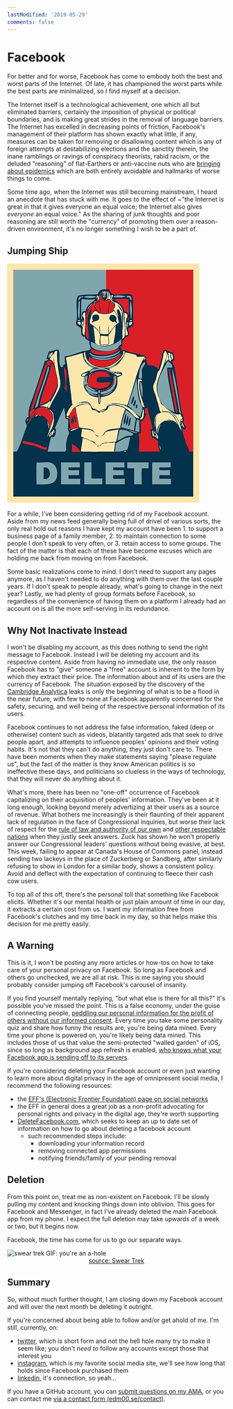 ```yaml
---
lastModified: '2019-05-29'
comments: false
---
```


# Facebook

For better and for worse, Facebook has come to embody both the best and worst parts of the Internet. Of late, it has championed the worst parts while the best parts are minimalized, so I find myself at a decision.

The Internet itself is a technological achievement, one which all but eliminated barriers, certainly the imposition of physical or political boundaries, and is making great strides in the removal of language barriers. The Internet has excelled in decreasing points of friction, Facebook's management of their platform has shown exactly what little, if any, measures can be taken for removing or disallowing content which is any of foreign attempts at destabilizing elections and the sanctity therein, the inane ramblings or ravings of conspiracy theorists, rabid racism, or the deluded "reasoning" of flat-Earthers or anti-vaccine nuts who are [bringing about epidemics][measles-epidemic] which are both entirely avoidable and hallmarks of worse things to come.

Some time ago, when the Internet was still becoming mainstream, I heard an anecdote that has stuck with me. It goes to the effect of ~"the Internet is great in that it gives everyone an equal voice; the Internet also gives _everyone_ an equal voice." As the sharing of junk thoughts and poor reasoning are still worth the "currency" of promoting them over a reason-driven environment, it's no longer something I wish to be a part of.

## Jumping Ship

![Cyberman DELETE](img/Cyberman_Delete.jpg)

For a while, I've been considering getting rid of my Facebook account. Aside from my news feed generally being full of drivel of various sorts, the only real hold out reasons I have kept my account have been 1. to support a business page of a family member, 2. to maintain connection to some people I don't speak to very often, or 3. retain access to some groups. The fact of the matter is that each of these have become excuses which are holding me back from moving on from Facebook.

Some basic realizations come to mind. I don't need to support any pages anymore, as I haven't needed to do anything with them over the last couple years. If I don't speak to people already, what's going to change in the next year? Lastly, we had plenty of group formats before Facebook, so regardless of the convenience of having them on a platform I already had an account on is all the more self-serving in its redundance.

## Why Not Inactivate Instead

I won't be disabling my account, as this does nothing to send the right message to Facebook. Instead I will be deleting my account and its respective content. Aside from having no immediate use, the only reason Facebook has to "give" someone a "free" account is inherent to the form by which they extract their price. The information about and of its users are the currency of Facebook. The situation exposed by the discovery of the [Cambridge Analytica][wiki-ca] leaks is only the beginning of what is to be a flood in the near future, with few to none at Facebook apparently concerned for the safety, securing, and well being of the respective personal information of its users.

Facebook continues to not address the false information, faked (deep or otherwise) content such as videos, blatantly targeted ads that seek to drive people apart, and attempts to influence peoples' opinions and their voting habits. It's not that they can't do anything, they just don't care to. There have been moments when they make statements saying "please regulate us", but the fact of the matter is they know American politics is so ineffective these days, and politicians so clueless in the ways of technology, that they will never do anything about it.

What's more, there has been no "one-off" occurrence of Facebook capitalizing on their acquisition of peoples' information. They've been at it long enough, looking beyond merely advertizing at their users as a source of revenue. What bothers me increasingly is their flaunting of their apparent lack of regulation in the face of Congressional inquiries, but worse their lack of respect for the [rule of law and authority of our own][zuck-us-congress] and [other respectable nations][cbc-fb] when they justly seek answers. Zuck has shown he won't properly answer our Congressional leaders' questions without being evasive, at best. This week, failing to appear at Canada's House of Commons panel, instead sending two lackeys in the place of Zuckerberg or Sandberg, after similarly refusing to show in London for a similar body, shows a consistent policy. Avoid and deflect with the expectation of continuing to fleece their cash cow users.

To top all of this off, there's the personal toll that something like Facebook elicits. Whether it's our mental health or just plain amount of time in our day, it extracts a certain cost from us. I want my information free from Facebook's clutches and my time back in my day, so that helps make this decision for me pretty easily.

## A Warning

This is it, I won't be posting any more articles or how-tos on how to take care of your personal privacy on Facebook. So long as Facebook and others go unchecked, we are all at risk. This is me saying you should probably consider jumping off Facebook's carousel of insanity.

If you find yourself mentally replying, "but what else is there for all this?" it's possible you've missed the point. This is a false economy, under the guise of connecting people, [peddling our personal information for the profit of others without our informed consent][fb-nyt]. Every time you take some personality quiz and share how funny the results are, you're being data mined. Every time your phone is powered on, you're likely being data mined. This includes those of us that value the semi-protected "walled garden" of iOS, since so long as background app refresh is enabled, [who knows what your Facebook app is sending off to its servers][fb-bg].

If you're considering deleting your Facebook account or even just wanting to learn more about digital privacy in the age of omnipresent social media, I recommend the following resources:

- the [EFF's (Electronic Frontier Foundation) page on social networks][eff-social]
- the EFF in general does a great job as a non-profit advocating for personal rights and privacy in the digital age, they're worth supporting
- [DeleteFacebook.com][delete-fb], which seeks to keep an up to date set of information on how to go about deleting a facebook account
  - such recommended steps include:
    - downloading your information record
    - removing connected app permissions
    - notifying friends/family of your pending removal

## Deletion

From this point on, treat me as non-existent on Facebook. I'll be slowly pulling my content and knocking things down into oblivion. This goes for Facebook and Messenger, in fact I've already deleted the main Facebook app from my phone. I expect the full deletion may take upwards of a week or two, but it begins now.

Facebook, the time has come for us to go our separate ways.

<img src="https://66.media.tumblr.com/aa0557d12b8a77972d28db7c0fd94da7/tumblr_pljgswS3pM1vaqoiqo1_250.gif" alt="swear trek GIF: you're an a-hole" width="460">

<center><a href="https://sweartrek.tumblr.com/post/182460924601">source: Swear Trek</a></center>

## Summary

So, without much further thought, I am closing down my Facebook account and will over the next month be deleting it outright.

If you're concerned about being able to follow and/or get ahold of me. I'm still, currently, on:

- [<i class="fa fa-fw fa-twitter"></i>twitter][tweeter], which is short form and not the hell hole many try to make it seem like; you don't _need to_ follow any accounts except those that interest you
- [<i class="fa fa-fw fa-instagram"></i>instagram][ig], which is my favorite social media site, we'll see how long that holds since Facebook purchased them
- [<i class="fa fa-fw fa-linkedin"></i>linkedin][linkedin], it's connection, so yeah...

If you have a GitHub account, you can [submit questions on my AMA][ama], or you can contact me [via a contact form (edm00.se/contact)][contact-form].

[measles-epidemic]: https://www.npr.org/sections/health-shots/2019/04/30/718220586/is-measles-here-to-stay
[wiki-ca]: https://en.wikipedia.org/wiki/Cambridge_Analytica
[zuck-us-congress]: https://www.npr.org/sections/thetwo-way/2018/04/11/599590470/mark-zuckerberg-is-back-before-congress-for-a-second-day-of-testimony
[cbc-fb]: https://www.cbc.ca/news/politics/facebook-contempt-parliament-1.5145347
[fb-nyt]: https://www.nytimes.com/2018/04/11/technology/facebook-privacy-hearings.html
[fb-bg]: https://www.washingtonpost.com/technology/2019/05/28/its-middle-night-do-you-know-who-your-iphone-is-talking/?noredirect=on
[eff-social]: https://www.eff.org/issues/social-networks
[delete-fb]: https://deletefacebook.com/
[tweeter]: https://twitter.com/edm00se
[ig]: https://twitter.com/edm00se
[linkedin]: https://www.linkedin.com/in/emccormick
[ama]: https://github.com/edm00se/ama
[contact-form]: https://edm00.se/contact